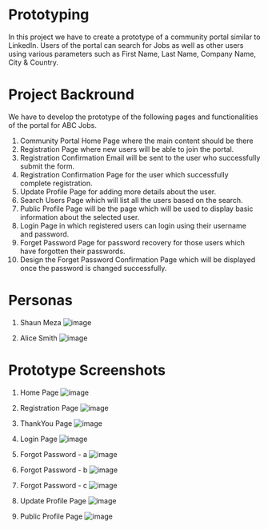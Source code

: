 # Prototyping
In this project we have to create a prototype of a community portal similar to LinkedIn.  Users of the portal can search for Jobs as well as other users using various parameters such as First Name, Last Name, Company Name, City &amp; Country. 

# Project Backround
We have to develop the prototype of the following pages and functionalities of the portal for ABC Jobs.
1. Community Portal Home Page where the main content should be there
2. Registration Page where new users will be able to join the portal.
3. Registration Confirmation Email will be sent to the user who successfully submit the form.
4. Registration Confirmation Page for the user which successfully complete registration.
5. Update Profile Page for adding more details about the user.
6. Search Users Page which will list all the users based on the search.
7. Public Profile Page will be the page which will be used to display basic information about the selected user.
8. Login Page in which registered users can login using their username and password.
9. Forget Password Page for password recovery for those users which have forgotten their passwords.
10. Design the Forget Password Confirmation Page which will be displayed once the password is changed successfully.


# Personas

1. Shaun Meza
![image](https://user-images.githubusercontent.com/91181779/134558135-abe9e478-665f-46ce-bd0b-2db3edee20e8.png)

2. Alice Smith
![image](https://user-images.githubusercontent.com/91181779/134558192-852d2b35-81ad-4925-be4c-23585b203874.png)

# Prototype Screenshots
1. Home Page
![image](https://user-images.githubusercontent.com/91181779/134559078-18b7e001-3b56-42fa-9c88-a99454088394.png)

2. Registration Page
![image](https://user-images.githubusercontent.com/91181779/134559093-5c0c1e96-d6f5-4d0d-9d7f-902c9e1ac6d9.png)

3. ThankYou Page
![image](https://user-images.githubusercontent.com/91181779/134559106-3af064c7-136a-4f8f-8011-c2203659fd4a.png)

4. Login Page
![image](https://user-images.githubusercontent.com/91181779/134559119-8a4e2ba8-b6fb-4472-a61e-9c4e7d9672ab.png)

5. Forgot Password - a
![image](https://user-images.githubusercontent.com/91181779/134559156-3f0b404b-952c-404f-b4a8-51b4b2cb0841.png)

6. Forgot Password - b
![image](https://user-images.githubusercontent.com/91181779/134559175-3eec9605-0a17-4ea9-b3a1-1a921d3ca9d7.png)

7. Forgot Password - c
![image](https://user-images.githubusercontent.com/91181779/134559185-4ccd25a6-5fd7-4258-9e29-97ae95104170.png)

8. Update Profile Page
![image](https://user-images.githubusercontent.com/91181779/134559247-3ead1c32-ae5c-45e6-86cc-13f3af1898a8.png)

9. Public Profile Page
![image](https://user-images.githubusercontent.com/91181779/134559275-4e0178a3-18ad-41fd-b7d9-c88996a63781.png)






